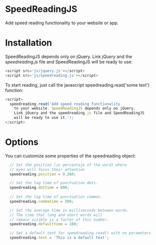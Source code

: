 SpeedReadingJS
==============

Add speed reading functionality to your website or app.

# Installation

SpeedReadingJS depends only on jQuery. Link *jQuery* and the *speedreading.js* file and SpeedReadingJS will be ready to use:

```javascript
<script src='js/jquery.js'></script>
<script src='js/speedreading.js'></script>
```

To start reading, just call the javascript speedreading.read('some text') function:

```javascript
<script>
  speedreading.read('Add speed reading functionality
    to your website. SpeedReadingJS depends only on jQuery.
    Link jQuery and the speedreading.js file and SpeedReadingJS
    will be ready to use it.');
</script>
```

# Options

You can customize some properties of the speedreading object:

```javascript
  // Set the position (in percentaje of the word) where
  // eyes will focus their attention
  speedreading.position = 0.260; 

  // Set the lag time of punctuation dots.
  speedreading.dottime = 800;
  
  // Set the lag time of punctuation commas.
  speedreading.commatime = 300;

  // Set the average time in milliseconds between words.
  // The time that long and short words will
  // remain visible is a factor of this number.
  speedreading.defaulttime = 180;

  // Set a default text for speedreading.read() with no parameters
  speedreading.text = 'This is a default text';
```